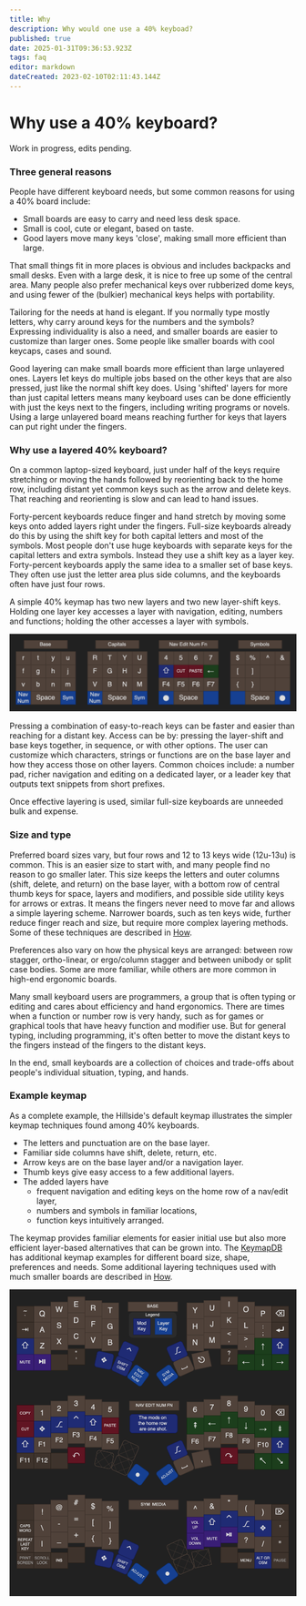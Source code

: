 ```yaml
---
title: Why
description: Why would one use a 40% keyboad?
published: true
date: 2025-01-31T09:36:53.923Z
tags: faq
editor: markdown
dateCreated: 2023-02-10T02:11:43.144Z
---
```


# Why use a 40% keyboard?

Work in progress, edits pending.

### Three general reasons

People have different keyboard needs, but some common reasons for using a 40% board include:

- Small boards are easy to carry and need less desk space.
- Small is cool, cute or elegant, based on taste.
- Good layers move many keys 'close', making small more efficient than large.

That small things fit in more places is obvious and includes backpacks and small desks. Even with a large desk, it is nice to free up some of the central area. Many people also prefer mechanical keys over rubberized dome keys, and using fewer of the (bulkier) mechanical keys helps with portability.

Tailoring for the needs at hand is elegant. If you normally type mostly letters, why carry around keys for the numbers and the symbols? Expressing individuality is also a need, and smaller boards are easier to customize than larger ones. Some people like smaller boards with cool keycaps, cases and sound.

Good layering can make small boards more efficient than large unlayered ones. Layers let keys do multiple jobs based on the other keys that are also pressed, just like the normal shift key does. Using 'shifted' layers for more than just capital letters means many keyboard uses can be done efficiently with just the keys next to the fingers, including writing programs or novels. Using a large unlayered board means reaching further for keys that layers can put right under the fingers.

### Why use a layered 40% keyboard?

On a common laptop-sized keyboard, just under half of the keys require stretching or moving the hands followed by reorienting back to the home row, including distant yet common keys such as the arrow and delete keys. That reaching and reorienting is slow and can lead to hand issues.

Forty-percent keyboards reduce finger and hand stretch by moving some keys onto added layers right under the fingers. Full-size keyboards already do this by using the shift key for both capital letters and most of the symbols. Most people don't use huge keyboards with separate keys for the capital letters and extra symbols. Instead they use a shift key as a layer key. Forty-percent keyboards apply the same idea to a smaller set of base keys. They often use just the letter area plus side columns, and the keyboards often have just four rows.

A simple 40% keymap has two new layers and two new layer-shift keys. Holding one layer key accesses a layer with navigation, editing, numbers and functions; holding the other accesses a layer with symbols.

![why_layers_demo.drawio.png](/image/why_layers_demo.drawio.png)

Pressing a combination of easy-to-reach keys can be faster and easier than reaching for a distant key. Access can be by: pressing the layer-shift and base keys together, in sequence, or with other options. The user can customize which characters, strings or functions are on the base layer and how they access those on other layers. Common choices include: a number pad, richer navigation and editing on a dedicated layer, or a leader key that outputs text snippets from short prefixes.

Once effective layering is used, similar full-size keyboards are unneeded bulk and expense.

### Size and type

Preferred board sizes vary, but four rows and 12 to 13 keys wide (12u-13u) is common. This is an easier size to start with, and many people find no reason to go smaller later. This size keeps the letters and outer columns (shift, delete, and return) on the base layer, with a bottom row of central thumb keys for space, layers and modifiers, and possible side utility keys for arrows or extras. It means the fingers never need to move far and allows a simple layering scheme. Narrower boards, such as ten keys wide, further reduce finger reach and size, but require more complex layering methods. Some of these techniques are described in [How](/how). 

Preferences also vary on how the physical keys are arranged: between row stagger, ortho-linear, or ergo/column stagger and between unibody or split case bodies. Some are more familiar, while others are more common in high-end ergonomic boards.

Many small keyboard users are programmers, a group that is often typing or editing and cares about efficiency and hand ergonomics. There are times when a function or number row is very handy, such as for games or graphical tools that have heavy function and modifier use. But for general typing, including programming, it's often better to move the distant keys to the fingers instead of the fingers to the distant keys.

In the end, small keyboards are a collection of choices and trade-offs about people's individual situation, typing, and hands.

### Example keymap

As a complete example, the Hillside's default keymap illustrates the simpler keymap techniques found among 40% keyboards.

- The letters and punctuation are on the base layer.
- Familiar side columns have shift, delete, return, etc.
- Arrow keys are on the base layer and/or a navigation layer.
- Thumb keys give easy access to a few additional layers.
- The added layers have
    - frequent navigation and editing keys on the home row of a nav/edit layer,
    - numbers and symbols in familiar locations,
    -	function keys intuitively arranged.

The keymap provides familiar elements for easier initial use but also more efficient layer-based alternatives that can be grown into. The [KeymapDB](https://keymapdb.com/) has additional keymap examples for different board size, shape, preferences and needs. Some additional layering techniques used with much smaller boards are described in [How](/how).

![why_keymap_hillside.drawio.png](/image/why_keymap_hillside.drawio.png)
